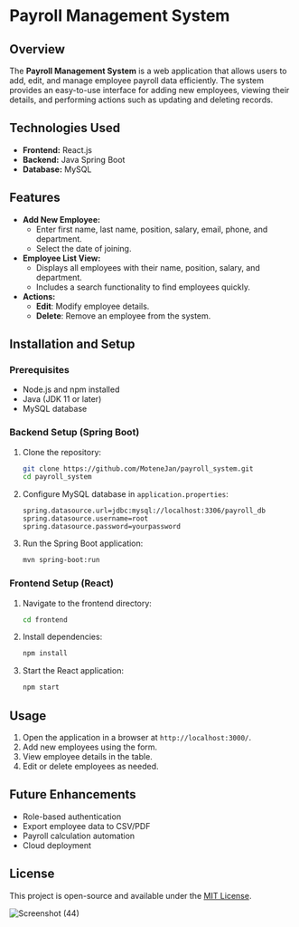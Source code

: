 # Payroll Management System

## Overview
The **Payroll Management System** is a web application that allows users to add, edit, and manage employee payroll data efficiently. The system provides an easy-to-use interface for adding new employees, viewing their details, and performing actions such as updating and deleting records.

## Technologies Used
- **Frontend:** React.js
- **Backend:** Java Spring Boot
- **Database:** MySQL

## Features
- **Add New Employee:**
  - Enter first name, last name, position, salary, email, phone, and department.
  - Select the date of joining.
- **Employee List View:**
  - Displays all employees with their name, position, salary, and department.
  - Includes a search functionality to find employees quickly.
- **Actions:**
  - **Edit**: Modify employee details.
  - **Delete**: Remove an employee from the system.

## Installation and Setup

### Prerequisites
- Node.js and npm installed
- Java (JDK 11 or later)
- MySQL database

### Backend Setup (Spring Boot)
1. Clone the repository:
   ```sh
   git clone https://github.com/MoteneJan/payroll_system.git
   cd payroll_system
   ```
2. Configure MySQL database in `application.properties`:
   ```properties
   spring.datasource.url=jdbc:mysql://localhost:3306/payroll_db
   spring.datasource.username=root
   spring.datasource.password=yourpassword
   ```
3. Run the Spring Boot application:
   ```sh
   mvn spring-boot:run
   ```

### Frontend Setup (React)
1. Navigate to the frontend directory:
   ```sh
   cd frontend
   ```
2. Install dependencies:
   ```sh
   npm install
   ```
3. Start the React application:
   ```sh
   npm start
   ```

## Usage
1. Open the application in a browser at `http://localhost:3000/`.
2. Add new employees using the form.
3. View employee details in the table.
4. Edit or delete employees as needed.

## Future Enhancements
- Role-based authentication
- Export employee data to CSV/PDF
- Payroll calculation automation
- Cloud deployment

## License
This project is open-source and available under the [MIT License](LICENSE).

![Screenshot (44)](https://github.com/user-attachments/assets/c01b832e-9091-4b9e-916b-e4c15bc1d769)
